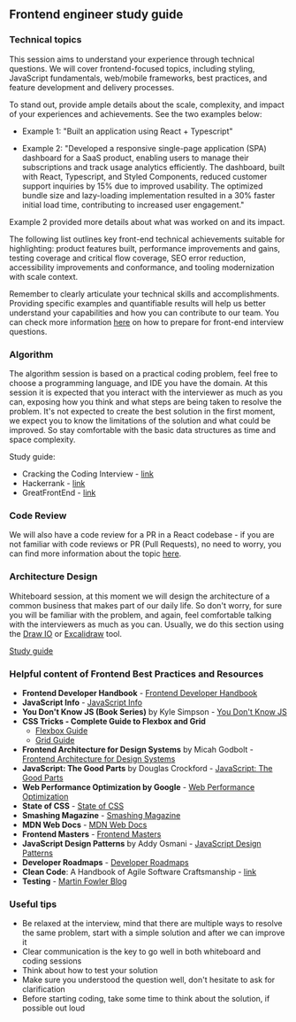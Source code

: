 ## Frontend engineer study guide

### Technical topics

This session aims to understand your experience through technical questions. We will cover frontend-focused topics, including styling, JavaScript fundamentals, web/mobile frameworks, best practices, and feature development and delivery processes.

To stand out, provide ample details about the scale, complexity, and impact of your experiences and achievements. See the two examples below:

- Example 1: "Built an application using React + Typescript"

- Example 2: "Developed a responsive single-page application (SPA) dashboard for a SaaS product, enabling users to manage their subscriptions and track usage analytics efficiently. The dashboard, built with React, Typescript, and Styled Components, reduced customer support inquiries by 15% due to improved usability. The optimized bundle size and lazy-loading implementation resulted in a 30% faster initial load time, contributing to increased user engagement."

Example 2 provided more details about what was worked on and its impact.

The following list outlines key front-end technical achievements suitable for highlighting: product features built, performance improvements and gains, testing coverage and critical flow coverage, SEO error reduction, accessibility improvements and conformance, and tooling modernization with scale context.

Remember to clearly articulate your technical skills and accomplishments. Providing specific examples and quantifiable results will help us better understand your capabilities and how you can contribute to our team. You can check more information [here](https://www.greatfrontend.com/front-end-interview-guidebook/quiz) on how to prepare for front-end interview questions.

### Algorithm

The algorithm session is based on a practical coding problem, feel free to choose a programming language, and IDE you have the domain.
At this session it is expected that you interact with the interviewer as much as you can, exposing how you think and what steps are being taken to resolve the problem.
It's not expected to create the best solution in the first moment, we expect you to know the limitations of the solution and what could be improved. So stay comfortable with the basic data structures as time and space complexity.

Study guide:

- Cracking the Coding Interview - [link](https://www.amazon.com/Cracking-Coding-Interview-Programming-Questions/dp/0984782850)
- Hackerrank - [link](https://www.hackerrank.com/)
- GreatFrontEnd - [link](https://www.greatfrontend.com/front-end-interview-guidebook/algorithms)

### Code Review

We will also have a code review for a PR in a React codebase - if you are not familiar with code reviews or PR (Pull Requests), no need to worry, you can find more information about the topic [here](https://about.gitlab.com/topics/version-control/what-is-code-review/).

### Architecture Design

Whiteboard session, at this moment we will design the architecture of a common business that makes part of our daily life.
So don't worry, for sure you will be familiar with the problem, and again, feel comfortable talking with the interviewers as much as you can.
Usually, we do this section using the [Draw IO](http://draw.io/) or [Excalidraw](https://excalidraw.com/) tool.

[Study guide](https://www.greatfrontend.com/system-design)

### Helpful content of Frontend Best Practices and Resources

- **Frontend Developer Handbook** - [Frontend Developer Handbook](https://frontendmasters.com/guides/front-end-handbook/2024/)
- **JavaScript Info** - [JavaScript Info](https://javascript.info/)
- **You Don't Know JS (Book Series)** by Kyle Simpson - [You Don't Know JS](https://github.com/getify/You-Dont-Know-JS)
- **CSS Tricks - Complete Guide to Flexbox and Grid** 
  - [Flexbox Guide](https://css-tricks.com/snippets/css/a-guide-to-flexbox/)
  - [Grid Guide](https://css-tricks.com/snippets/css/complete-guide-grid/)
- **Frontend Architecture for Design Systems** by Micah Godbolt - [Frontend Architecture for Design Systems](https://a.co/d/e2zqd9v)
- **JavaScript: The Good Parts** by Douglas Crockford - [JavaScript: The Good Parts](https://a.co/d/at3ZYry)
- **Web Performance Optimization by Google** - [Web Performance Optimization](https://developers.google.com/web/fundamentals/performance)
- **State of CSS** - [State of CSS](https://stateofcss.com/en-US)
- **Smashing Magazine** - [Smashing Magazine](https://www.smashingmagazine.com/)
- **MDN Web Docs** - [MDN Web Docs](https://developer.mozilla.org/en-US/)
- **Frontend Masters** - [Frontend Masters](https://frontendmasters.com/)
- **JavaScript Design Patterns** by Addy Osmani - [JavaScript Design Patterns](https://addyosmani.com/resources/essentialjsdesignpatterns/book/)
- **Developer Roadmaps** - [Developer Roadmaps](https://roadmap.sh/roadmaps)
- **Clean Code**: A Handbook of Agile Software Craftsmanship - [link](https://www.amazon.com/-/pt/Clean-Code-Handbook-Software-Craftsmanship-ebook-dp-B001GSTOAM/dp/B001GSTOAM/)
- **Testing** - [Martin Fowler Blog](https://martinfowler.com/testing/)

### Useful tips

- Be relaxed at the interview, mind that there are multiple ways to resolve the same problem, start with a simple solution and after we can improve it
- Clear communication is the key to go well in both whiteboard and coding sessions
- Think about how to test your solution
- Make sure you understood the question well, don't hesitate to ask for clarification
- Before starting coding, take some time to think about the solution, if possible out loud
